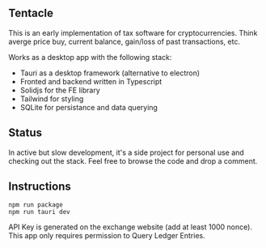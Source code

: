 ## Tentacle

This is an early implementation of tax software for cryptocurrencies. Think averge price buy, current balance, gain/loss of past transactions, etc.

Works as a desktop app with the following stack:

- Tauri as a desktop framework (alternative to electron)
- Fronted and backend written in Typescript
- Solidjs for the FE library
- Tailwind for styling
- SQLite for persistance and data querying

## Status

In active but slow development, it's a side project for personal use and checking out the stack.
Feel free to browse the code and drop a comment.

## Instructions

```
npm run package
npm run tauri dev
```

API Key is generated on the exchange website (add at least 1000 nonce).
This app only requires permission to Query Ledger Entries.
